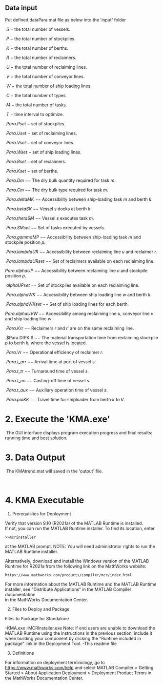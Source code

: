 ## Data input

Put  defined dataPara.mat file as below into the 'input' folder

​	$S$ $-$ the total number of vessels.

​	$P$  $-$ the total number of stockpiles.

​	$K$  $-$ the total number of berths.

​	$R$  $-$ the total number of reclaimers.

​	$U$  $-$ the total number of reclaiming lines.

​	$V$  $-$ the total number of conveyor lines.

​	$W$  $-$ the total number of ship loading lines.

​	$C$  $-$ the total number of types.

​	$M$  $-$ the total number of tasks.

​	$T$  $-$ time interval to optimize.

​	$Para.Pset$  $-$ set of stockpiles.

​	$Para.Uset$  $-$ set of reclaiming lines.

​	$Para.Vset$  $-$ set of conveyor lines.

​	$Para.Wset$  $-$ set of ship loading lines.

​	$Para.Rset$  $-$ set of reclaimers.

​	$Para.Kset$  $-$ set of berths.

​	${Para.{Dm}}$ $--$ The dry bulk quantity required for task $m$.

​	${Para.{Cm}}$ $--$ The dry bulk type required for task $m$.

​	$Para.{deltaMK}$ $--$ Accessibility between ship-loading task $m$ and berth $k$.

​	${Para.betaSK}$ $--$ Vessel $s$ docks at berth $k$.

​	${Para.thetaSM}$ $--$ Vessel $s$ executes task $m$.

​	$Para.SMset$ $--$ Set of tasks executed by vessels.

​	${Para.gammaMP}$ $--$ Accessibility between ship-loading task $m$ and stockpile position $p$.

​	${Para.lambdaUR}$ $--$ Accessibility between reclaiming line $u$ and reclaimer $r$.

​	${Para.lambdaURset}$ $--$ Set of reclaimers available on each reclaiming line.

 $Para.alphaUP$ $--$ Accessibility between reclaiming line $u$ and stockpile position $p$. 

​	$alphaUPset$ $--$ Set of stockpiles available on each reclaiming line.

​	$Para.alphaWK$ $--$ Accessibility between ship loading line $w$ and berth $k$.

​	$Para.alphaWKset$ $--$ Set of ship loading lines for each berth.

 $Para.alphaUVW$ $--$ Accessibility among reclaiming line $u$, conveyor line $v$ and ship loading line $w$.

​	${Para.Krr}$ $--$ Reclaimers $r$ and ${r}'$ are on the same reclaiming line.

​	$Para.DtPK $ $--$ The material transportation time from reclaiming stockpile $p$ to berth $k$, where the vessel is located.

​	$Para.Vr$ $--$ Operational efficiency of reclaimer $r$.

​	${Para.t\_arr}$ $--$ Arrival time at port of vessel $s$.

​	$Para.t\_tr$ $--$ Turnaround time of vessel $s$.

​	$Para.t\_un$ $--$ Casting-off time of vessel $s$.

​	$Para.t\_aux$ $--$ Auxiliary operation time of vessel $s$.

​	$Para.paiKK$ $--$ Travel time for shiploader from berth $k$ to ${k}'$.

# 2. Execute the 'KMA.exe'

​	The GUI interface displays program execution progress and final results: running time and best solution.


# 3. Data Output

​	The KMAtrend.mat will saved in the 'output' file.

​	

# 4. KMA Executable

1. Prerequisites for Deployment 

Verify that version 9.10 (R2021a) of the MATLAB Runtime is installed.   
If not, you can run the MATLAB Runtime installer.
To find its location, enter

    >>mcrinstaller

at the MATLAB prompt.
NOTE: You will need administrator rights to run the MATLAB Runtime installer. 

Alternatively, download and install the Windows version of the MATLAB Runtime for R2021a 
from the following link on the MathWorks website:

    https://www.mathworks.com/products/compiler/mcr/index.html

For more information about the MATLAB Runtime and the MATLAB Runtime installer, see 
"Distribute Applications" in the MATLAB Compiler documentation  
in the MathWorks Documentation Center.

2. Files to Deploy and Package

Files to Package for Standalone 

-KMA.exe
-MCRInstaller.exe 
    Note: if end users are unable to download the MATLAB Runtime using the
    instructions in the previous section, include it when building your 
    component by clicking the "Runtime included in package" link in the
    Deployment Tool.
-This readme file 



3. Definitions

For information on deployment terminology, go to
https://www.mathworks.com/help and select MATLAB Compiler >
Getting Started > About Application Deployment >
Deployment Product Terms in the MathWorks Documentation
Center.

